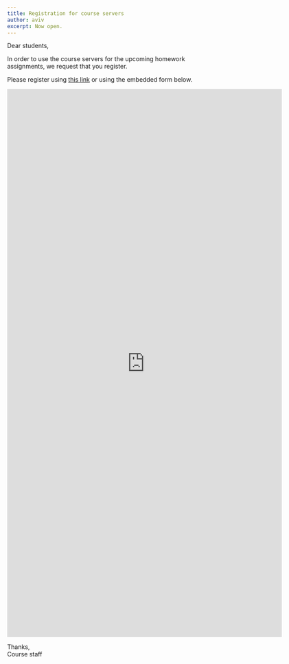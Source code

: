 ```yaml
---
title: Registration for course servers
author: aviv
excerpt: Now open.
---
```


Dear students,

In order to use the course servers for the upcoming homework assignments,
we request that you register.

Please register using [this link](https://forms.gle/Nce7Cx12ioR8k3sp6) or using the embedded form below.

<iframe src="https://docs.google.com/forms/d/e/1FAIpQLSdQjOe6Mcc9LIjwz6gt93qZx_AtWqtVo4y-5fVkkZ1xmzs5EQ/viewform?embedded=true" width="640" height="1277" frameborder="0" marginheight="0" marginwidth="0">Loading…</iframe>

Thanks,<br>
Course staff


